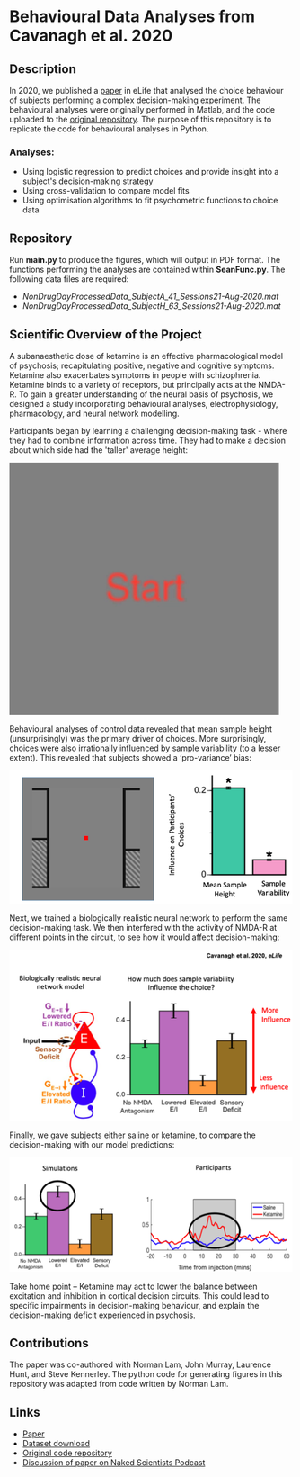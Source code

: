 # Behavioural Data Analyses from Cavanagh et al. 2020

## Description
In 2020, we published a [paper](https://elifesciences.org/articles/53664) in eLife that analysed the choice behaviour of subjects performing a complex decision-making experiment. The behavioural analyses were originally performed in Matlab, and the code uploaded to the [original repository](https://github.com/elifesciences-publications/CavanaghLam2020CodeRepository). The purpose of this repository is to replicate the code for behavioural analyses in Python. 

### Analyses:

- Using logistic regression to predict choices and provide insight into a subject's decision-making strategy
- Using cross-validation to compare model fits
- Using optimisation algorithms to fit psychometric functions to choice data

## Repository 
Run <b>main.py</b> to produce the figures, which will output in PDF format. The functions performing the analyses are contained within <b>SeanFunc.py</b>. 
The following data files are required:
 - <i>NonDrugDayProcessedData_SubjectA_41_Sessions21-Aug-2020.mat</i>
 - <i>NonDrugDayProcessedData_SubjectH_63_Sessions21-Aug-2020.mat</i>

## Scientific Overview of the Project
A subanaesthetic dose of ketamine is an effective pharmacological model of psychosis; recapitulating positive, negative and cognitive symptoms. Ketamine also exacerbates symptoms in people with schizophrenia. Ketamine binds to a variety of receptors, but principally acts at the NMDA-R. To gain a greater understanding of the neural basis of psychosis, we designed a study incorporating behavioural analyses, electrophysiology, pharmacology, and neural network modelling.

Participants began by learning a challenging decision-making task - where they had to combine information across time. They had to make a decision about which side had the 'taller' average height:

![alt text](https://github.com/SCavanaghNeuro/SCavanaghNeuro.github.io/blob/main/images/example%20task.gif)

Behavioural analyses of control data revealed that mean sample height (unsurprisingly) was the primary driver of choices. More surprisingly, choices were also irrationally influenced by sample variability (to a lesser extent). This revealed that subjects showed a ‘pro-variance’ bias:

![alt text](https://github.com/SCavanaghNeuro/SCavanaghNeuro.github.io/blob/main/images/Ket_image1.jpg)


Next, we trained a biologically realistic neural network to perform the same decision-making task. We then interfered with the activity of NMDA-R at different points in the circuit, to see how it would affect decision-making:

![alt text](https://github.com/SCavanaghNeuro/SCavanaghNeuro.github.io/blob/main/images/Ket_image2.jpg)

Finally, we gave subjects either saline or ketamine, to compare the decision-making with our model predictions:

![alt text](https://github.com/SCavanaghNeuro/SCavanaghNeuro.github.io/blob/main/images/Ket_image3.jpg)

Take home point – Ketamine may act to lower the balance between excitation and inhibition in cortical decision circuits. This could lead to specific impairments in decision-making behaviour, and explain the decision-making deficit experienced in psychosis.
## Contributions
The paper was co-authored with Norman Lam, John Murray, Laurence Hunt, and Steve Kennerley.
The python code for generating figures in this repository was adapted from code written by Norman Lam.

## Links
- [Paper](https://elifesciences.org/articles/53664)
- [Dataset download](https://datadryad.org/stash/dataset/doi:10.5061/dryad.pnvx0k6k3)
- [Original code repository](https://github.com/elifesciences-publications/CavanaghLam2020CodeRepository)
- [Discussion of paper on Naked Scientists Podcast](https://www.thenakedscientists.com/articles/interviews/ketamine-mimics-schizophrenia)



